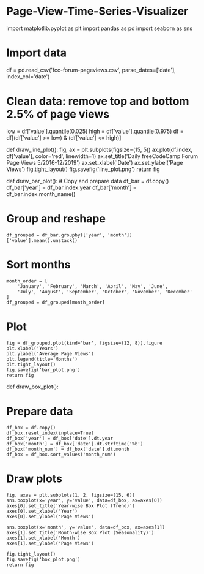 # Page-View-Time-Series-Visualizer

import matplotlib.pyplot as plt
import pandas as pd
import seaborn as sns

# Import data
df = pd.read_csv('fcc-forum-pageviews.csv', parse_dates=['date'], index_col='date')

# Clean data: remove top and bottom 2.5% of page views
low = df['value'].quantile(0.025)
high = df['value'].quantile(0.975)
df = df[(df['value'] >= low) & (df['value'] <= high)]


def draw_line_plot():
    fig, ax = plt.subplots(figsize=(15, 5))
    ax.plot(df.index, df['value'], color='red', linewidth=1)
    ax.set_title('Daily freeCodeCamp Forum Page Views 5/2016-12/2019')
    ax.set_xlabel('Date')
    ax.set_ylabel('Page Views')
    fig.tight_layout()
    fig.savefig('line_plot.png')
    return fig


def draw_bar_plot():
    # Copy and prepare data
    df_bar = df.copy()
    df_bar['year'] = df_bar.index.year
    df_bar['month'] = df_bar.index.month_name()

   # Group and reshape
    df_grouped = df_bar.groupby(['year', 'month'])['value'].mean().unstack()

   # Sort months
    month_order = [
        'January', 'February', 'March', 'April', 'May', 'June',
        'July', 'August', 'September', 'October', 'November', 'December'
    ]
    df_grouped = df_grouped[month_order]

   # Plot
    fig = df_grouped.plot(kind='bar', figsize=(12, 8)).figure
    plt.xlabel('Years')
    plt.ylabel('Average Page Views')
    plt.legend(title='Months')
    plt.tight_layout()
    fig.savefig('bar_plot.png')
    return fig


def draw_box_plot():
  # Prepare data
    df_box = df.copy()
    df_box.reset_index(inplace=True)
    df_box['year'] = df_box['date'].dt.year
    df_box['month'] = df_box['date'].dt.strftime('%b')
    df_box['month_num'] = df_box['date'].dt.month
    df_box = df_box.sort_values('month_num')

  # Draw plots
    fig, axes = plt.subplots(1, 2, figsize=(15, 6))
    sns.boxplot(x='year', y='value', data=df_box, ax=axes[0])
    axes[0].set_title('Year-wise Box Plot (Trend)')
    axes[0].set_xlabel('Year')
    axes[0].set_ylabel('Page Views')

    sns.boxplot(x='month', y='value', data=df_box, ax=axes[1])
    axes[1].set_title('Month-wise Box Plot (Seasonality)')
    axes[1].set_xlabel('Month')
    axes[1].set_ylabel('Page Views')

    fig.tight_layout()
    fig.savefig('box_plot.png')
    return fig
